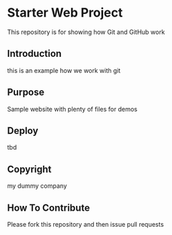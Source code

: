 # Starter Web Project

This repository is for showing how Git and GitHub work

## Introduction

this is an example how we work with git

## Purpose

Sample website with plenty of files for demos

## Deploy

tbd

## Copyright

my dummy company

## How To Contribute

Please fork this repository and then issue pull requests

